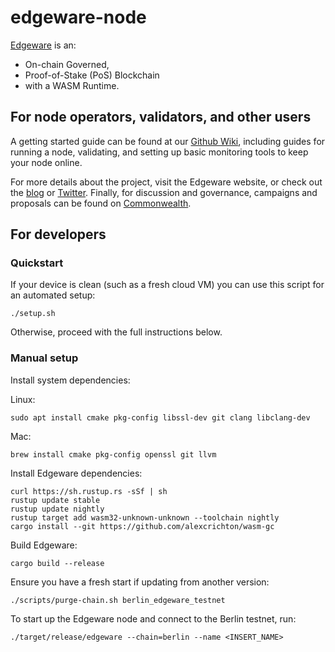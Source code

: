 # edgeware-node

[Edgeware](https://edgewa.re) is an:
- On-chain Governed,
- Proof-of-Stake (PoS) Blockchain
- with a WASM Runtime.

## For node operators, validators, and other users

A getting started guide can be found at our [Github
Wiki](https://github.com/hicommonwealth/edgeware-node/wiki), including
guides for running a node, validating, and setting up basic monitoring
tools to keep your node online.

For more details about the project, visit the Edgeware website, or
check out the [blog](https://blog.edgewa.re) or
[Twitter](https://twitter.com/heyedgeware). Finally, for discussion and
governance, campaigns and proposals can be found on
[Commonwealth](https://commonwealth.im).

## For developers

### Quickstart

If your device is clean (such as a fresh cloud VM) you can use this
script for an automated setup:

```
./setup.sh
```

Otherwise, proceed with the full instructions below.

### Manual setup

Install system dependencies:

Linux:
```
sudo apt install cmake pkg-config libssl-dev git clang libclang-dev
```

Mac:
```
brew install cmake pkg-config openssl git llvm
```

Install Edgeware dependencies:

```
curl https://sh.rustup.rs -sSf | sh
rustup update stable
rustup update nightly
rustup target add wasm32-unknown-unknown --toolchain nightly
cargo install --git https://github.com/alexcrichton/wasm-gc
```

Build Edgeware:

```
cargo build --release
```

Ensure you have a fresh start if updating from another version:
```
./scripts/purge-chain.sh berlin_edgeware_testnet
```

To start up the Edgeware node and connect to the Berlin testnet, run:
```
./target/release/edgeware --chain=berlin --name <INSERT_NAME>
```
